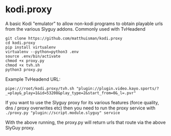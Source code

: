 # kodi.proxy

A basic Kodi "emulator" to allow non-kodi programs to obtain playable urls from the various Slyguy addons.
Commonly used with TvHeadend

```
git clone https://github.com/matthuisman/kodi.proxy
cd kodi.proxy
pip install virtualenv
virtualenv --python=python3 .env
source .env/bin/activate
chmod +x proxy.py
chmod +x tvh.sh
python3 proxy.py
```

Example TvHeadend URL:
```
pipe:///root/kodi.proxy/tvh.sh "plugin://plugin.video.kayo.sports/?_=play&_play=1&id=53208&play_type=2&start_from=0&_l=.pvr"
```

If you want to use the Slyguy proxy for its various features (force quality, dns / proxy overwrites etc) then you need to run the proxy service with 
```./proxy.py "plugin://script.module.slyguy" service```

With the above running, the proxy.py will return urls that route via the above SlyGuy proxy.
